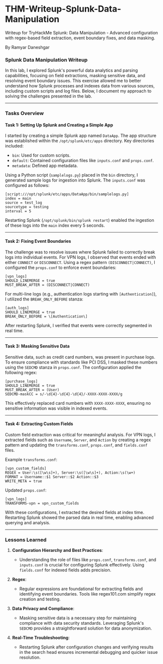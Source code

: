 # THM-Writeup-Splunk-Data-Manipulation
Writeup for TryHackMe Splunk: Data Manipulation - Advanced configuration with regex-based field extraction, event boundary fixes, and data masking.

By Ramyar Daneshgar 

### Splunk Data Manipulation Writeup

In this lab, I explored Splunk's powerful data analytics and parsing capabilities, focusing on field extractions, masking sensitive data, and resolving event boundary issues. This exercise allowed me to better understand how Splunk processes and indexes data from various sources, including custom scripts and log files. Below, I document my approach to solving the challenges presented in the lab.

---

### **Tasks Overview**

#### **Task 1: Setting Up Splunk and Creating a Simple App**
I started by creating a simple Splunk app named `DataApp`. The app structure was established within the `/opt/splunk/etc/apps` directory. Key directories included:
- `bin`: Used for custom scripts.
- `default`: Contained configuration files like `inputs.conf` and `props.conf`.
- `metadata`: Defined app metadata.

Using a Python script (`samplelogs.py`) placed in the `bin` directory, I generated sample logs for ingestion into Splunk. The `inputs.conf` was configured as follows:

```plaintext
[script:///opt/splunk/etc/apps/DataApp/bin/samplelogs.py]
index = main
source = test_log
sourcetype = testing
interval = 5
```

Restarting Splunk (`/opt/splunk/bin/splunk restart`) enabled the ingestion of these logs into the `main` index every 5 seconds.

---

#### **Task 2: Fixing Event Boundaries**
The challenge was to resolve issues where Splunk failed to correctly break logs into individual events. For VPN logs, I observed that events ended with either `CONNECT` or `DISCONNECT`. Using a regex pattern `(DISCONNECT|CONNECT)`, I configured the `props.conf` to enforce event boundaries:

```plaintext
[vpn_logs]
SHOULD_LINEMERGE = true
MUST_BREAK_AFTER = (DISCONNECT|CONNECT)
```

For multi-line logs (e.g., authentication logs starting with `[Authentication]`), I utilized the `BREAK_ONLY_BEFORE` stanza:

```plaintext
[auth_logs]
SHOULD_LINEMERGE = true
BREAK_ONLY_BEFORE = \[Authentication\]
```

After restarting Splunk, I verified that events were correctly segmented in real time.

---

#### **Task 3: Masking Sensitive Data**
Sensitive data, such as credit card numbers, was present in purchase logs. To ensure compliance with standards like PCI DSS, I masked these numbers using the `SEDCMD` stanza in `props.conf`. The configuration applied the following regex:

```plaintext
[purchase_logs]
SHOULD_LINEMERGE = true
MUST_BREAK_AFTER = (User)
SEDCMD-maskCC = s/-\d{4}-\d{4}-\d{4}/-XXXX-XXXX-XXXX/g
```

This effectively replaced card numbers with `XXXX-XXXX-XXXX`, ensuring no sensitive information was visible in indexed events.

---

#### **Task 4: Extracting Custom Fields**
Custom field extraction was critical for meaningful analysis. For VPN logs, I extracted fields such as `Username`, `Server`, and `Action` by creating a regex pattern and updating the `transforms.conf`, `props.conf`, and `fields.conf` files.

Example `transforms.conf`:

```plaintext
[vpn_custom_fields]
REGEX = User:\s([\w\s]+), Server:\s([\w\s]+), Action:\s(\w+)
FORMAT = Username::$1 Server::$2 Action::$3
WRITE_META = true
```

Updated `props.conf`:

```plaintext
[vpn_logs]
TRANSFORMS-vpn = vpn_custom_fields
```

With these configurations, I extracted the desired fields at index time. Restarting Splunk showed the parsed data in real time, enabling advanced querying and analysis.

---

### **Lessons Learned**
1. **Configuration Hierarchy and Best Practices**:
   - Understanding the role of files like `props.conf`, `transforms.conf`, and `inputs.conf` is crucial for configuring Splunk effectively. Using `fields.conf` for indexed fields adds precision.
   
2. **Regex**:
   - Regular expressions are foundational for extracting fields and identifying event boundaries. Tools like regex101.com simplify regex creation and testing.

3. **Data Privacy and Compliance**:
   - Masking sensitive data is a necessary step for maintaining compliance with data security standards. Leveraging Splunk's `SEDCMD` provides a straightforward solution for data anonymization.

4. **Real-Time Troubleshooting**:
   - Restarting Splunk after configuration changes and verifying results in the search head ensures incremental debugging and quicker issue resolution.
